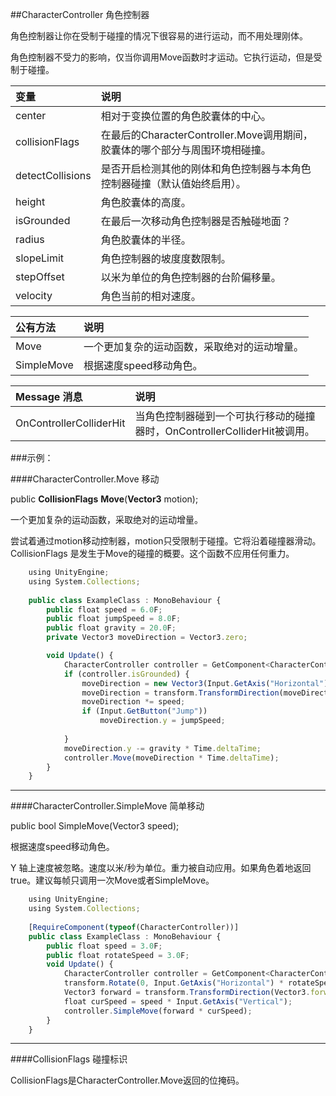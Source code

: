 ##CharacterController 角色控制器

角色控制器让你在受制于碰撞的情况下很容易的进行运动，而不用处理刚体。

角色控制器不受力的影响，仅当你调用Move函数时才运动。它执行运动，但是受制于碰撞。


|变量|说明|
|:--|:--|
|center|相对于变换位置的角色胶囊体的中心。|
|collisionFlags|在最后的CharacterController.Move调用期间，胶囊体的哪个部分与周围环境相碰撞。|
|detectCollisions|是否开启检测其他的刚体和角色控制器与本角色控制器碰撞（默认值始终启用）。|
|height|角色胶囊体的高度。|
|isGrounded|在最后一次移动角色控制器是否触碰地面？|
|radius|角色胶囊体的半径。|
|slopeLimit|角色控制器的坡度度数限制。|
|stepOffset|以米为单位的角色控制器的台阶偏移量。|
|velocity|角色当前的相对速度。|


|公有方法|说明|
|:--|:--|
|Move|一个更加复杂的运动函数，采取绝对的运动增量。|
|SimpleMove|根据速度speed移动角色。|


|Message 消息|说明|
|:--|:--|
|OnControllerColliderHit|当角色控制器碰到一个可执行移动的碰撞器时，OnControllerColliderHit被调用。|

###示例：

####CharacterController.Move 移动

public **CollisionFlags** **Move**(**Vector3** motion);

一个更加复杂的运动函数，采取绝对的运动增量。

尝试着通过motion移动控制器，motion只受限制于碰撞。它将沿着碰撞器滑动。CollisionFlags 是发生于Move的碰撞的概要。这个函数不应用任何重力。

```javascript
    using UnityEngine;
    using System.Collections;
 
    public class ExampleClass : MonoBehaviour {
        public float speed = 6.0F;
        public float jumpSpeed = 8.0F;
        public float gravity = 20.0F;
        private Vector3 moveDirection = Vector3.zero;

        void Update() {
            CharacterController controller = GetComponent<CharacterController>();
            if (controller.isGrounded) {
                moveDirection = new Vector3(Input.GetAxis("Horizontal"), 0, Input.GetAxis("Vertical"));
                moveDirection = transform.TransformDirection(moveDirection);
                moveDirection *= speed;
                if (Input.GetButton("Jump"))
                    moveDirection.y = jumpSpeed;
 
            }
            moveDirection.y -= gravity * Time.deltaTime;
            controller.Move(moveDirection * Time.deltaTime);
        }
    }
```

---

####CharacterController.SimpleMove 简单移动

public bool SimpleMove(Vector3 speed);

根据速度speed移动角色。

Y 轴上速度被忽略。速度以米/秒为单位。重力被自动应用。如果角色着地返回 true。建议每帧只调用一次Move或者SimpleMove。

```javascript
    using UnityEngine;
    using System.Collections;
 
    [RequireComponent(typeof(CharacterController))]
    public class ExampleClass : MonoBehaviour {
        public float speed = 3.0F;
        public float rotateSpeed = 3.0F;
        void Update() {
            CharacterController controller = GetComponent<CharacterController>();
            transform.Rotate(0, Input.GetAxis("Horizontal") * rotateSpeed, 0);
            Vector3 forward = transform.TransformDirection(Vector3.forward);
            float curSpeed = speed * Input.GetAxis("Vertical");
            controller.SimpleMove(forward * curSpeed);
        }
    }
```

---

####CollisionFlags 碰撞标识

CollisionFlags是CharacterController.Move返回的位掩码。

